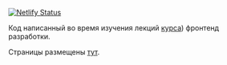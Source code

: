 [![Netlify Status](https://api.netlify.com/api/v1/badges/d320a4b3-a3e6-4e56-8443-94fcce46661a/deploy-status)](https://app.netlify.com/sites/zealous-heisenberg-06cd42/deploys)

Код написанный во время изучения лекций [курса](https://frontend.tech-mail.ru/)) фронтенд разработки.

Страницы размещены [тут](https://zealous-heisenberg-06cd42.netlify.app/).